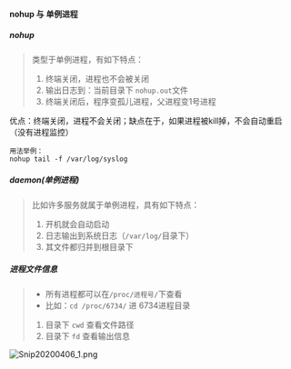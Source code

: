 #### nohup 与 单例进程

##### nohup
> 类型于单例进程，有如下特点：
> 1. 终端关闭，进程也不会被关闭
> 2. 输出日志到：当前目录下 `nohup.out`文件
> 3. 终端关闭后，程序变孤儿进程，父进程变1号进程

优点：终端关闭，进程不会关闭；缺点在于，如果进程被kill掉，不会自动重启（没有进程监控）
```
用法举例： 
nohup tail -f /var/log/syslog
```

##### daemon(单例进程)
> 比如许多服务就属于单例进程，具有如下特点：
> 1. 开机就会自动启动
> 2. 日志输出到系统日志（`/var/log/`目录下）
> 3. 其文件都归并到根目录下


##### 进程文件信息
> - 所有进程都可以在`/proc/进程号/`下查看
> - 比如：`cd /proc/6734/` 进 6734进程目录
> 1. 目录下 `cwd` 查看文件路径
> 2. 目录下 `fd`  查看输出信息

![Snip20200406_1.png](https://i.loli.net/2020/04/06/aN1Zwvyk4Ju692l.png)



